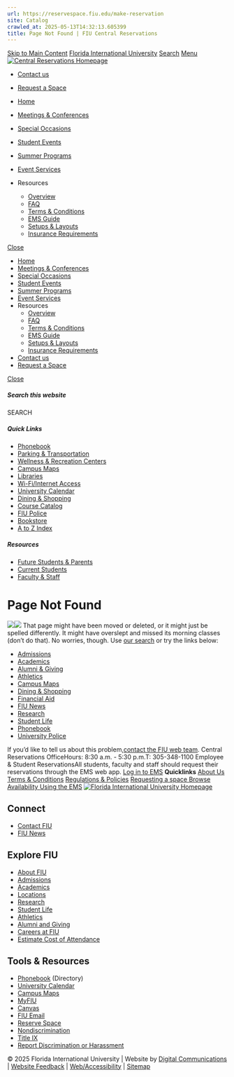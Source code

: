 ```yaml
---
url: https://reservespace.fiu.edu/make-reservation
site: Catalog
crawled_at: 2025-05-13T14:32:13.605399
title: Page Not Found | FIU Central Reservations
---
```


[Skip to Main Content](https://centralreservations.fiu.edu//make-reservation#main-content)
[Florida International University](https://www.fiu.edu/)
[Search](https://centralreservations.fiu.edu//make-reservation)
[Menu](https://centralreservations.fiu.edu//make-reservation)
[![Central Reservations Homepage](https://centralreservations.fiu.edu/_assets/images/central-reservations-logo.png)](https://centralreservations.fiu.edu/index.html)
  * [Contact us](https://centralreservations.fiu.edu/about/contact/index.html)
  * [Request a Space](https://centralreservations.fiu.edu/reserve/index.html)


  * [Home](https://centralreservations.fiu.edu/index.html)
  * [Meetings & Conferences](https://centralreservations.fiu.edu/conferences/index.html)
  * [Special Occasions](https://centralreservations.fiu.edu/special-occasions/index.html)
  * [Student Events](https://centralreservations.fiu.edu/student-events/index.html)
  * [Summer Programs](https://centralreservations.fiu.edu/summer-programs/index.html)
  * [Event Services](https://centralreservations.fiu.edu/event-services/index.html)
  * Resources
    * [Overview](https://centralreservations.fiu.edu/resources/index.html)
    * [FAQ](https://centralreservations.fiu.edu/resources/faq/index.html)
    * [Terms & Conditions](https://centralreservations.fiu.edu/resources/terms-and-conditions/index.html)
    * [EMS Guide](https://centralreservations.fiu.edu/_assets/docs/ems-quick-guide.pdf)
    * [Setups & Layouts](https://centralreservations.fiu.edu/resources/setups-and-layouts/index.html)
    * [Insurance Requirements](https://centralreservations.fiu.edu/resources/insurance-requirements/index.html)


[Close](https://centralreservations.fiu.edu//make-reservation)
  * [Home](https://centralreservations.fiu.edu/index.html)
  * [Meetings & Conferences](https://centralreservations.fiu.edu/conferences/index.html)
  * [Special Occasions](https://centralreservations.fiu.edu/special-occasions/index.html)
  * [Student Events](https://centralreservations.fiu.edu/student-events/index.html)
  * [Summer Programs](https://centralreservations.fiu.edu/summer-programs/index.html)
  * [Event Services](https://centralreservations.fiu.edu/event-services/index.html)
  * Resources
    * [Overview](https://centralreservations.fiu.edu/resources/index.html)
    * [FAQ](https://centralreservations.fiu.edu/resources/faq/index.html)
    * [Terms & Conditions](https://centralreservations.fiu.edu/resources/terms-and-conditions/index.html)
    * [EMS Guide](https://centralreservations.fiu.edu/_assets/docs/ems-quick-guide.pdf)
    * [Setups & Layouts](https://centralreservations.fiu.edu/resources/setups-and-layouts/index.html)
    * [Insurance Requirements](https://centralreservations.fiu.edu/resources/insurance-requirements/index.html)
  * [Contact us](https://centralreservations.fiu.edu/about/contact/index.html)
  * [Request a Space](https://centralreservations.fiu.edu/reserve/index.html)


[ Close ](https://centralreservations.fiu.edu//make-reservation)
##### Search this website
SEARCH
##### Quick Links
  * [ Phonebook](https://phonebook.fiu.edu)
  * [ Parking & Transportation](https://parking.fiu.edu/)
  * [ Wellness & Recreation Centers](https://dasa.fiu.edu/all-departments/wellness-recreation-centers/)
  * [ Campus Maps](http://campusmaps.fiu.edu/)
  * [ Libraries](https://library.fiu.edu/)
  * [ Wi-Fi/Internet Access](https://network.fiu.edu/)
  * [ University Calendar](https://calendar.fiu.edu/)
  * [ Dining & Shopping](https://shop.fiu.edu/)
  * [ Course Catalog](https://catalog.fiu.edu/)
  * [ FIU Police](https://police.fiu.edu/)
  * [ Bookstore](https://shop.fiu.edu/retail/barnes-noble/course-materials/)
  * [ A to Z Index](https://www.fiu.edu/atoz/index.html)


##### Resources
  * [ Future Students & Parents](https://www.fiu.edu/information-for/future-students-parents.html)
  * [ Current Students](https://www.fiu.edu/information-for/current-students.html)
  * [ Faculty & Staff](https://www.fiu.edu/information-for/faculty-staff.html)


# Page Not Found
![](https://digicdn.fiu.edu/core/_assets/images/roary-runner/default_100_percent/100-offline-sprite.png)![](https://digicdn.fiu.edu/core/_assets/images/roary-runner/default_200_percent/200-offline-sprite.png)
That page might have been moved or deleted, or it might just be spelled differently. It might have overslept and missed its morning classes (don’t do that).
No worries, though. Use [our search](https://centralreservations.fiu.edu//make-reservation) or try the links below:
  * [Admissions](https://www.fiu.edu/admissions/index.html)
  * [Academics](https://www.fiu.edu/academics/index.html)
  * [Alumni & Giving](https://www.fiu.edu/alumni-and-giving/index.html)
  * [Athletics](https://www.fiu.edu/athletics/index.html)
  * [Campus Maps](http://campusmaps.fiu.edu/)
  * [Dining & Shopping](https://shop.fiu.edu)
  * [Financial Aid](https://onestop.fiu.edu/financial-aid/)
  * [FIU News](https://news.fiu.edu/)
  * [Research](https://www.fiu.edu/research/index.html)
  * [Student Life](https://www.fiu.edu/student-life/index.html)
  * [Phonebook](https://phonebook.fiu.edu)
  * [University Police](https://police.fiu.edu/)


If you’d like to tell us about this problem,[contact the FIU web team](https://webforms.fiu.edu/view.php?id=370774).
Central Reservations OfficeHours: 8:30 a.m. - 5:30 p.m.T: 305-348-1100 
Employee & Student ReservationsAll students, faculty and staff should request their reservations through the EMS web app.
[Log in to EMS](https://reservations.fiu.edu/)
**Quicklinks** [About Us ](https://centralreservations.fiu.edu/about/index.html) [Terms & Conditions](https://centralreservations.fiu.edu/resources/terms-and-conditions/index.html) [Regulations & Policies](https://centralreservations.fiu.edu/resources/terms-and-conditions/index.html#regulations-and-policies) [Requesting a space ](https://centralreservations.fiu.edu/reserve/index.html) [Browse Availability ](https://reservations.fiu.edu/BrowseForSpace.aspx) [Using the EMS](https://centralreservations.fiu.edu/_assets/docs/ems-quick-guide.pdf)
[ ![Florida International University Homepage](https://digicdn.fiu.edu/core/_assets/images/footer-logo.svg) ](https://www.fiu.edu/)
## Connect
  * [Contact FIU](https://www.fiu.edu/about/contact-us/index.html)
  * [FIU News](https://news.fiu.edu/)


## Explore FIU
  * [About FIU](https://www.fiu.edu/about/index.html)
  * [Admissions](https://www.fiu.edu/admissions/index.html)
  * [Academics](https://www.fiu.edu/academics/index.html)
  * [Locations](https://www.fiu.edu/locations/index.html)
  * [Research](https://www.fiu.edu/research/index.html)
  * [Student Life](https://www.fiu.edu/student-life/index.html)
  * [Athletics](https://www.fiu.edu/athletics/index.html)
  * [Alumni and Giving](https://www.fiu.edu/alumni-and-giving/index.html)
  * [Careers at FIU](https://hr.fiu.edu/careers/)
  * [Estimate Cost of Attendance](https://onestop.fiu.edu/finances/estimate-your-costs/)


## Tools & Resources
  * [Phonebook](https://phonebook.fiu.edu) (Directory)
  * [University Calendar](https://calendar.fiu.edu/)
  * [Campus Maps](https://campusmaps.fiu.edu/)
  * [MyFIU](https://my.fiu.edu/)
  * [Canvas](https://canvas.fiu.edu)
  * [FIU Email](http://mail.fiu.edu/)
  * [Reserve Space](https://centralreservations.fiu.edu/)
  * [Nondiscrimination](https://ace.fiu.edu/civil-rights/harassment-and-discrimination/)
  * [Title IX](https://ace.fiu.edu/title-ix/)
  * [Report Discrimination or Harassment](https://report.fiu.edu/)


© 2025 Florida International University  | Website by [Digital Communications](https://stratcomm.fiu.edu/digital-print/websites/) | [Website Feedback](https://webforms.fiu.edu/view.php?id=370774) | [Web/Accessibility](https://accessibility.fiu.edu/) | [Sitemap](https://centralreservations.fiu.edu/sitemap.html)

